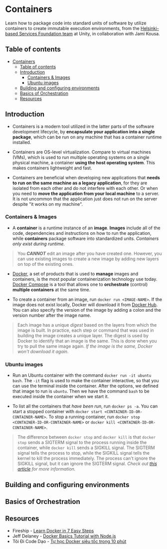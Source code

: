 # Containers

Learn how to package code into standard units of software by utilize containers to create immutable execution environments, from the [Helsinki-based Services Foundation team](https://fullstackopen.com/en/part12) at Unity, in collaboration with Jami Kousa.

## Table of contents

- [Containers](#containers)
  - [Table of contents](#table-of-contents)
  - [Introduction](#introduction)
    - [Containers \& Images](#containers--images)
    - [Ubuntu images](#ubuntu-images)
  - [Building and configuring environments](#building-and-configuring-environments)
  - [Basics of Orchestration](#basics-of-orchestration)
  - [Resources](#resources)

## Introduction

- Containers is a modern tool utilized in the latter parts of the software development lifecycle, by **encapsulate your application into a single package**, which can be run on any machine that has a container runtime installed.

- Containers are OS-level virtualization. Compare to virtual machines (VMs), which is used to run multiple operating systems on a single physical machine, a container **using the host operating system**. This makes containers lightweight and fast.

- Containers are beneficial when developing new applications that **needs to run on the same machine as a legacy application**, for they are isolated from each other and do not interfere with each other. Or when you need to **move the application from your local machine** to a server. It is not uncommon that the application just does not run on the server despite "it works on my machine".

### Containers & Images

- A **container** is a runtime instance of an **image**. **Images** include all of the code, dependencies and instructions on how to run the application, while **containers** package software into standardized units. *Containers only exist during runtime.*

> You ***CANNOT*** edit an image after you have created one. However, you can use existing images to create a new image by adding new layers on top of the existing ones.

- [Docker](https://www.docker.com/), a set of products that is used to **manage** images and containers, is the most popular containerization technology use today. [Docker Compose](https://docs.docker.com/compose/) is a tool that allows one to **orchestrate** (control) **multiple containers** at the same time.

- To create a container from an image, run `docker run <IMAGE-NAME>`. If the image does not exist locally, Docker will download it from [Docker Hub](https://hub.docker.com/). You can also specify the version of the image by adding a colon and the version number after the image name.

> Each image has a unique *digest* based on the layers from which the image is built.  In practice, each step or command that was used in building the image creates a unique layer. The digest is used by Docker to identify that an image is the same. This is done when you try to pull the same image again. *If the image is the same, Docker won't download it again.*

### Ubuntu images

- Run an Ubuntu container with the command `docker run -it ubuntu bash`. The `-it` flag is used to make the container interactive, so that you can use the terminal inside the container. After the options, we defined that image to run is `ubuntu`. Then we have the command `bash` to be executed inside the container when we start it.

- To list all the containers that *have been run*, run `docker ps -a`. You can start a stopped container with `docker start <CONTAINER-ID-OR-CONTAINER-NAME>`. To stop a running container, run `docker stop <CONTAINER-ID-OR-CONTAINER-NAME>` or `docker kill <CONTAINER-ID-OR-CONTAINER-NAME>`.

> The difference between `docker stop` and `docker kill` is that `docker stop` sends a SIGTERM signal to the process running inside the container, while `docker kill` sends a SIGKILL signal. The SIGTERM signal tells the process to stop, while the SIGKILL signal tells the kernel to kill the process immediately. The process can't ignore the SIGKILL signal, but it can ignore the SIGTERM signal. *Check out [this article](https://www.baeldung.com/ops/docker-stop-vs-kill) for more information.*

## Building and configuring environments

## Basics of Orchestration

## Resources

- Fireship - [Learn Docker in 7 Easy Steps](https://youtu.be/gAkwW2tuIqE)
- Jeff Delaney - [Docker Basics Tutorial with Node.js](https://fireship.io/lessons/docker-basics-tutorial-nodejs/)
- Tôi Đi Code Dạo - [Tự học Docker siêu tốc trong 10 phút](https://youtu.be/1k8pox8mkxc)
